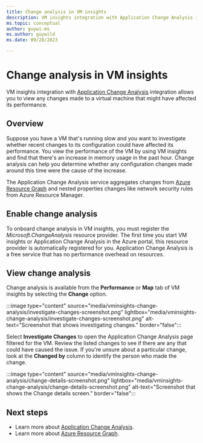 ```yaml
---
title: Change analysis in VM insights
description: VM insights integration with Application Change Analysis integration allows you to view any changes made to a virtual machine that might have affected it performance.
ms.topic: conceptual
author: guywi-ms
ms.author: guywild
ms.date: 09/28/2023

---
```


# Change analysis in VM insights
VM insights integration with [Application Change Analysis](../app/change-analysis.md) integration allows you to view any changes made to a virtual machine that might have affected its performance.

## Overview
Suppose you have a VM that's running slow and you want to investigate whether recent changes to its configuration could have affected its performance. You view the performance of the VM by using VM insights and find that there's an increase in memory usage in the past hour. Change analysis can help you determine whether any configuration changes made around this time were the cause of the increase.

The Application Change Analysis service aggregates changes from [Azure Resource Graph](/azure/governance/resource-graph/how-to/get-resource-changes) and nested properties changes like network security rules from Azure Resource Manager.

## Enable change analysis
To onboard change analysis in VM insights, you must register the *Microsoft.ChangeAnalysis* resource provider. The first time you start VM insights or Application Change Analysis in the Azure portal, this resource provider is automatically registered for you. Application Change Analysis is a free service that has no performance overhead on resources.

## View change analysis
Change analysis is available from the **Performance** or **Map** tab of VM insights by selecting the **Change** option.
<!-- convertborder later -->
:::image type="content" source="media/vminsights-change-analysis/investigate-changes-screenshot.png" lightbox="media/vminsights-change-analysis/investigate-changes-screenshot.png" alt-text="Screenshot that shows investigating changes." border="false":::

Select **Investigate Changes** to open the Application Change Analysis page filtered for the VM. Review the listed changes to see if there are any that could have caused the issue. If you're unsure about a particular change, look at the **Changed by** column to identify the person who made the change.
<!-- convertborder later -->
:::image type="content" source="media/vminsights-change-analysis/change-details-screenshot.png" lightbox="media/vminsights-change-analysis/change-details-screenshot.png" alt-text="Screenshot that shows the Change details screen." border="false":::

## Next steps
- Learn more about [Application Change Analysis](../app/change-analysis.md).
- Learn more about [Azure Resource Graph](/azure/governance/resource-graph/how-to/get-resource-changes).

